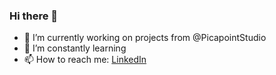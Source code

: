 ### Hi there 👋

<!--
**msingstad/msingstad** is a ✨ _special_ ✨ repository because its `README.md` (this file) appears on your GitHub profile.

Here are some ideas to get you started:
-->

- 🔭  I’m currently working on projects from @PicapointStudio
- 🌱  I’m constantly learning
- 📫  How to reach me: <a href='https://no.linkedin.com/in/msingstad'>LinkedIn</a>

